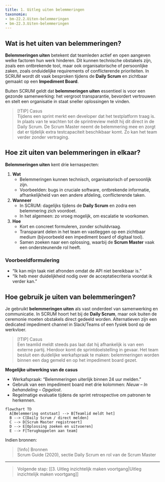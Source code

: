 ```yaml
---
title: 1. Uitleg uiten belemmeringen
taxonomie:
- bm-22.2.Uiten-belemmeringen
- bm-22.3.Uiten-belemmeringen
---
```

## Wat is het uiten van belemmeringen?
**Belemmeringen uiten** betekent dat teamleden actief en open aangeven welke factoren hun werk hinderen. Dit kunnen technische obstakels zijn, zoals een ontbrekende tool, maar ook organisatorische of persoonlijke zaken, zoals onduidelijke requirements of conflicterende prioriteiten. In SCRUM wordt dit vaak besproken tijdens de **Daily Scrum** en zichtbaar gemaakt op een **Impediment Board**.

Buiten SCRUM geldt dat **belemmeringen uiten** essentieel is voor een gezonde samenwerking: het vergroot transparantie, bevordert vertrouwen en stelt een organisatie in staat sneller oplossingen te vinden.

> [!TIP] Casus  
> Tijdens een sprint merkt een developer dat het testplatform traag is. In plaats van te wachten tot de sprintreview meldt hij dit direct in de Daily Scrum. De Scrum Master neemt de belemmering mee en zorgt dat er tijdelijk extra testcapaciteit beschikbaar komt. Zo kan het team verder zonder vertraging.

## Hoe zit uiten van belemmeringen in elkaar?
**Belemmeringen uiten** kent drie kernaspecten:

1. **Wat**
    - Belemmeringen kunnen technisch, organisatorisch of persoonlijk zijn.  
    - Voorbeelden: bugs in cruciale software, ontbrekende informatie, afhankelijkheid van een andere afdeling, conflicterende taken.
2. **Wanneer**
    - In SCRUM: dagelijks tijdens de **Daily Scrum** en zodra een belemmering zich voordoet.
    - In het algemeen: zo vroeg mogelijk, om escalatie te voorkomen.
3. **Hoe**
    - Kort en concreet formuleren, zonder schuldvraag.
    - Transparant delen in het team en vastleggen op een zichtbaar medium (bijvoorbeeld een impediment board of digitaal tool).
    - Samen zoeken naar een oplossing, waarbij de **Scrum Master** vaak een ondersteunende rol heeft.
### Voorbeeldformulering
- “Ik kan mijn taak niet afronden omdat de API niet bereikbaar is.”
- “Ik heb meer duidelijkheid nodig over de acceptatiecriteria voordat ik verder kan.”
## Hoe gebruik je uiten van belemmeringen?
Je gebruikt **belemmeringen uiten** als vast onderdeel van samenwerking en communicatie. In SCRUM hoort het bij de **Daily Scrum**, maar ook buiten de ceremonie moeten obstakels direct gedeeld worden. Alternatieven zijn een dedicated impediment channel in Slack/Teams of een fysiek bord op de werkvloer.

> [!TIP] Casus  
> Een teamlid meldt steeds pas laat dat hij afhankelijk is van een externe partij. Hierdoor komt de sprintdoelstelling in gevaar. Het team besluit een duidelijke werkafspraak te maken: belemmeringen worden binnen een dag gemeld en op het impediment board gezet.

**Mogelijke uitwerking van de casus**
- Werkafspraak: “Belemmeringen uiterlijk binnen 24 uur melden.”
- Gebruik van een impediment board met drie kolommen: _Nieuw – In behandeling – Opgelost_.
- Regelmatige evaluatie tijdens de sprint retrospective om patronen te herkennen.

```mermaid
flowchart TD
  A[Belemmering ontstaat] --> B[Teamlid meldt het]
  B --> C[Daily Scrum / direct melden]
  C --> D[Scrum Master registreert]
  D --> E[Oplossing zoeken en uitvoeren]
  E --> F[Terugkoppelen aan team]
```

Indien bronnen:

> [!info] Bronnen  
> Scrum Guide (2020), sectie Daily Scrum en rol van de Scrum Master  

---

> Volgende stap: [[3. Uitleg inzichtelijk maken voortgang|Uitleg inzichtelijk maken voortgang]]
